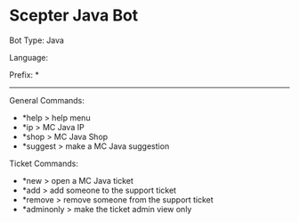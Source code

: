 # Scepter Java Bot

Bot Type: Java

Language:

Prefix: *

----------

General Commands:

- *help > help menu
- *ip > MC Java IP
- *shop > MC Java Shop
- *suggest > make a MC Java suggestion

Ticket Commands:

- *new > open a MC Java ticket
- *add > add someone to the support ticket
- *remove > remove someone from the support ticket
- *adminonly > make the ticket admin view only